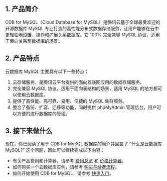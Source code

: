 ## 1. 产品简介
CDB for MySQL（Cloud Database for MySQL）是腾讯云基于全球最受欢迎的开源数据库 MySQL 专业打造的高性能分布式数据存储服务，让用户能够在云中更轻松地设置、操作和扩展关系数据库。它 100% 完全兼容 MySQL 协议，适用于面向关系型数据库的场景。

## 2. 产品特点
云数据库 MySQL 主要具有以下一些特点：
1. 云存储服务，是腾讯云平台提供的面向互联网应用的数据存储服务。
2. 完全兼容 MySQL 协议，适用于面向表结构的场景，适用 MySQL 的地方都可以使用云数据库。
3. 提供了高性能、高可靠、易用、便捷的 MySQL 集群服务。
4. 整合了备份、扩容、迁移等功能，同时提供 phpMyAdmin 管理后台，用户可以方便的进行数据库的管理。

## 3. 接下来做什么
现在，你已阅读了用于 CDB for MySQL 数据库的简介并回答了 “什么是云数据库MySQL?” 这个问题，因此可以继续完成以下内容：
- 有关产品费用和计算器，请参考 [费用总览](https://www.qcloud.com/document/product/236/5158) 和 [价格计算器](https://buy.qcloud.com/calculator/cdb)。
- 如何购买一个云数据库实例，请参考 [购买与续费流程](https://www.qcloud.com/document/product/236/5160)。
- 如何开始使用 CDB for MySQL，请参考 [快速入门](https://www.qcloud.com/document/product/236/3128)。
